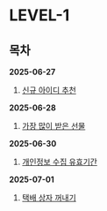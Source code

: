 # LEVEL-1

## 목차

**2025-06-27**

1. [신규 아이디 추천](./2025-06-27/신규-아이디-추천.md)

**2025-06-28**

1. [가장 많이 받은 선물](./2025-06-28/가장-많이-받은-선물.md)

**2025-06-30**

1. [개인정보 수집 유효기간](./2025-06-30/개인정보-수집-유효기간.md)

**2025-07-01**

1. [택배 상자 꺼내기](./2025-07-01/택배-상자-꺼내기.md)
